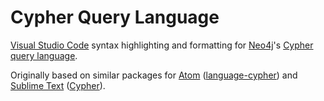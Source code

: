 # Cypher Query Language

[Visual Studio Code](https://code.visualstudio.com/) syntax highlighting and formatting for [Neo4j](https://neo4j.com/)'s [Cypher query language](https://neo4j.com/developer/cypher/).

Originally based on similar packages for [Atom](http://atom.io) ([language-cypher](https://github.com/tobiashm/language-cypher)) and [Sublime Text](https://www.sublimetext.com/) ([Cypher](https://github.com/kollhof/sublime-cypher)).
